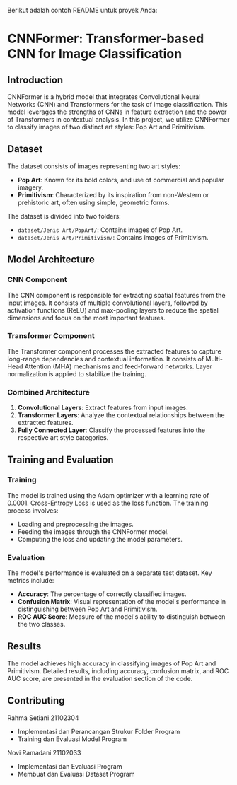 Berikut adalah contoh README untuk proyek Anda:

# CNNFormer: Transformer-based CNN for Image Classification

## Introduction
CNNFormer is a hybrid model that integrates Convolutional Neural Networks (CNN) and Transformers for the task of image classification. This model leverages the strengths of CNNs in feature extraction and the power of Transformers in contextual analysis. In this project, we utilize CNNFormer to classify images of two distinct art styles: Pop Art and Primitivism.

## Dataset
The dataset consists of images representing two art styles:
- **Pop Art**: Known for its bold colors, and use of commercial and popular imagery.
- **Primitivism**: Characterized by its inspiration from non-Western or prehistoric art, often using simple, geometric forms.

The dataset is divided into two folders:
- `dataset/Jenis Art/PopArt/`: Contains images of Pop Art.
- `dataset/Jenis Art/Primitivism/`: Contains images of Primitivism.

## Model Architecture
### CNN Component
The CNN component is responsible for extracting spatial features from the input images. It consists of multiple convolutional layers, followed by activation functions (ReLU) and max-pooling layers to reduce the spatial dimensions and focus on the most important features.

### Transformer Component
The Transformer component processes the extracted features to capture long-range dependencies and contextual information. It consists of Multi-Head Attention (MHA) mechanisms and feed-forward networks. Layer normalization is applied to stabilize the training.

### Combined Architecture
1. **Convolutional Layers**: Extract features from input images.
2. **Transformer Layers**: Analyze the contextual relationships between the extracted features.
3. **Fully Connected Layer**: Classify the processed features into the respective art style categories.

## Training and Evaluation
### Training
The model is trained using the Adam optimizer with a learning rate of 0.0001. Cross-Entropy Loss is used as the loss function. The training process involves:
- Loading and preprocessing the images.
- Feeding the images through the CNNFormer model.
- Computing the loss and updating the model parameters.

### Evaluation
The model's performance is evaluated on a separate test dataset. Key metrics include:
- **Accuracy**: The percentage of correctly classified images.
- **Confusion Matrix**: Visual representation of the model's performance in distinguishing between Pop Art and Primitivism.
- **ROC AUC Score**: Measure of the model's ability to distinguish between the two classes.

## Results
The model achieves high accuracy in classifying images of Pop Art and Primitivism. Detailed results, including accuracy, confusion matrix, and ROC AUC score, are presented in the evaluation section of the code.

## Contributing

Rahma Setiani 21102304
- Implementasi dan Perancangan Strukur Folder Program
- Training dan Evaluasi Model Program

Novi Ramadani 21102033
- Implementasi dan Evaluasi Program  
- Membuat dan Evaluasi Dataset Program 

